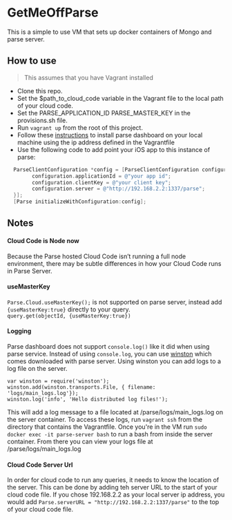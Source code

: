 # GetMeOffParse
This is a simple to use VM that sets up docker containers of Mongo and parse server.



## How to use
> This assumes that you have Vagrant installed  

* Clone this repo.
* Set the $path_to_cloud_code variable in the Vagrant file to the local path of your cloud code.
* Set the PARSE_APPLICATION_ID PARSE_MASTER_KEY in the provisions.sh file.
* Run `vagrant up` from the root of this project.
* Follow these [instructions](https://github.com/ParsePlatform/parse-dashboard) to install parse dashboard on your local machine using the ip address defined in the Vagrantfile
* Use the following code to add point your iOS app to this instance of parse:
```objective-c
  ParseClientConfiguration *config = [ParseClientConfiguration configurationWithBlock:^(id<ParseMutableClientConfiguration>  _Nonnull configuration) {
        configuration.applicationId = @"your app id";
        configuration.clientKey = @"your client key";
        configuration.server = @"http://192.168.2.2:1337/parse";
  }];
  [Parse initializeWithConfiguration:config];
```


## Notes

#### Cloud Code is Node now
Because the Parse hosted Cloud Code isn’t running a full node environment, there may be subtle differences in how your Cloud Code runs in Parse Server.

#### useMasterKey
```Parse.Cloud.useMasterKey();``` is not supported on parse server, instead add ```{useMasterKey:true}``` directly to your query.  
```query.get(objectId, {useMasterKey:true})```

#### Logging
Parse dashboard does not support ```console.log()``` like it did when using parse service.
Instead of using ```console.log```, you can use [winston](https://www.npmjs.com/package/winston) which comes downloaded with parse server. Using winston you can add logs to a log file on the server.  
```
var winston = require('winston');
winston.add(winston.transports.File, { filename:  'logs/main_logs.log'});
winston.log('info', 'Hello distributed log files!');
```
This will add a log message to a file located at /parse/logs/main_logs.log on the server container.
To access these logs, run ```vagrant ssh``` from the directory that contains the Vagrantfile.
Once you're in the VM run ```sudo docker exec -it parse-server bash``` to run a bash from inside the server container.
From there you can view your logs file at /parse/logs/main_logs.log

#### Cloud Code Server Url
In order for cloud code to run any queries, it needs to know the location of the server. This can be done by adding teh server URL to the start of your cloud code file. If you chose 192.168.2.2 as your local server ip address, you would add ```Parse.serverURL = "http://192.168.2.2:1337/parse"``` to the top of your cloud code file.
